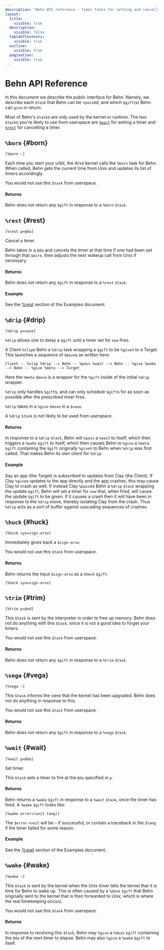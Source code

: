 ```yaml
---
description: "Behn API reference - timer tasks for setting and cancelling timers, scheduling events, and time management."
layout:
  title:
    visible: true
  description:
    visible: false
  tableOfContents:
    visible: true
  outline:
    visible: true
  pagination:
    visible: true
---
```


# Behn API Reference

In this document we describe the public interface for Behn. Namely, we describe each `$task` that Behn can be `+pass`ed, and which `$gift`(s) Behn can `give` in return.

Most of Behn's `$task`s are only used by the kernel or runtime. The two `$task`s you're likely to use from userspace are [`%wait`](#wait) for setting a timer and [`%rest`](#rest) for cancelling a timer.

## `%born` {#born}

```hoon
[%born ~]
```

Each time you start your urbit, the Arvo kernel calls the `%born` task for Behn. When called, Behn gets the current time from Unix and updates its list of timers accordingly.

You would not use this `$task` from userspace.

#### Returns

Behn does not return any `$gift` in response to a `%born` `$task`.

## `%rest` {#rest}

```hoon
[%rest p=@da]
```

Cancel a timer.

Behn takes in a `@da` and cancels the timer at that time if one had been set through that `$wire`, then adjusts the next wakeup call from Unix if necessary.

#### Returns

Behn does not return any `$gift` in response to a `%rest` `$task`.

#### Example

See the [%rest](examples.md#rest) section of the Examples document.

## `%drip` {#drip}

```hoon
[%drip p=vase]
```

`%drip` allows one to delay a `$gift` until a timer set for `now` fires.

A Client `%slip`s Behn a `%drip` task wrapping a `$gift` to be `%give`n to a Target. This launches a sequence of `$move`s as written here:

```
Client -- %slip %drip --> Behn -- %pass %wait --> Behn -- %give %wake --> Behn -- %give %meta --> Target
```

Here the `%meta` `$move` is a wrapper for the `%gift` inside of the initial `%drip` wrapper.

`%drip` only handles `$gift`s, and can only schedule `$gift`s for as soon as possible after the prescribed timer fires.

`%drip` takes in a `%give` `$move` in a `$vase`.

A `%drip` `$task` is not likely to be used from userspace.

#### Returns

In response to a `%drip` `$task`, Behn will `%pass` a `%wait` to itself, which then triggers a `%wake` `$gift` to itself, which then causes Behn to `%give` a `%meta` `$gift` containing the `$gift` originally `%give`n to Behn when `%drip` was first called. That makes Behn its own client for `%drip`.

#### Example

Say an app (the Target) is subscribed to updates from Clay (the Client). If Clay `%give`s updates to the app directly and the app crashes, this may cause Clay to crash as well. If instead Clay `%pass`es Behn a `%drip` `$task` wrapping the update `$gift`, Behn will set a timer for `now` that, when fired, will cause the update `$gift` to be given. If it causes a crash then it will have been in response to the `%drip` move, thereby isolating Clay from the crash. Thus `%drip` acts as a sort of buffer against cascading sequences of crashes.

## `%huck` {#huck}

```hoon
[%huck syn=sign-arvo]
```

Immediately gives back a `$sign-arvo`.

You would not use this `$task` from userspace.

#### Returns

Behn returns the input `$sign-arvo` as a `%heck` `$gift`:

```hoon
[%heck syn=sign-arvo]
```

## `%trim` {#trim}

```hoon
[%trim p=@ud]
```

This `$task` is sent by the interpreter in order to free up memory. Behn does not do anything with this `$task`, since it is not a good idea to forget your timers.

You would not use this `$task` from userspace.

#### Returns

Behn does not return any `$gift` in response to a `%trim` `$task`.

## `%vega` {#vega}

```hoon
[%vega ~]
```

This `$task` informs the vane that the kernel has been upgraded. Behn does not do anything in response to this.

You would not use this `$task` from userspace.

#### Returns

Behn does not return any `$gift` in response to a `%vega` `$task`.

## `%wait` {#wait}

```hoon
[%wait p=@da]
```

Set timer.

This `$task` sets a timer to fire at the `@da` specified in `p`.

#### Returns

Behn returns a `%wake` `$gift` in response to a `%wait` `$task`, once the timer has fired. A `%wake` `$gift` looks like:

```hoon
[%wake error=(unit tang)]
```

The `$error` `+unit` will be `~` if successful, or contain a traceback in the `$tang` if the timer failed for some reason.

#### Example

See the [%wait](examples.md#wait) section of the Examples document.

## `%wake` {#wake}

```hoon
[%wake ~]
```

This `$task` is sent by the kernel when the Unix timer tells the kernel that it is time for Behn to wake up. This is often caused by a `%doze` `$gift` that Behn originally sent to the kernel that is then forwarded to Unix, which is where the real timekeeping occurs.

You would not use this `$task` from userspace.

#### Returns

In response to receiving this `$task`, Behn may `%give` a `%doze` `$gift` containing the `@da` of the next timer to elapse. Behn may also `%give` a `%wake` `$gift` to itself.
